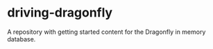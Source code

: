 # driving-dragonfly
A repository with getting started content for the Dragonfly in memory database.
